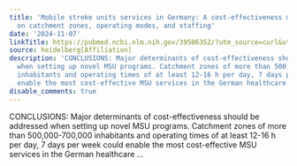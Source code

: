 ```yaml
---
title: 'Mobile stroke units services in Germany: A cost-effectiveness modeling perspective
  on catchment zones, operating modes, and staffing'
date: '2024-11-07'
linkTitle: https://pubmed.ncbi.nlm.nih.gov/39506352/?utm_source=curl&utm_medium=rss&utm_campaign=pubmed-2&utm_content=1FakS-2QOkCT8HsMOQP1bCRQ4YzyumYOmxmF0moLsQ3dFB1E9V&fc=20220326224207&ff=20241107171252&v=2.18.0.post9+e462414
source: heidelberg[Affiliation]
description: 'CONCLUSIONS: Major determinants of cost-effectiveness should be addressed
  when setting up novel MSU programs. Catchment zones of more than 500,000-700,000
  inhabitants and operating times of at least 12-16 h per day, 7 days per week could
  enable the most cost-effective MSU services in the German healthcare ...'
disable_comments: true
---
```

CONCLUSIONS: Major determinants of cost-effectiveness should be addressed when setting up novel MSU programs. Catchment zones of more than 500,000-700,000 inhabitants and operating times of at least 12-16 h per day, 7 days per week could enable the most cost-effective MSU services in the German healthcare ...